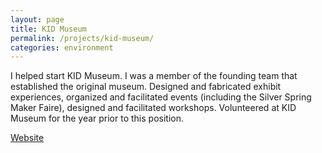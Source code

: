 ```yaml
---
layout: page
title: KID Museum
permalink: /projects/kid-museum/
categories: environment
---
```


I helped start KID Museum. I was a member of the founding team that established the original museum. Designed and fabricated exhibit experiences, organized and facilitated events (including the Silver Spring Maker Faire), designed and facilitated workshops. Volunteered at KID Museum for the year prior to this position.

<a href="http://kid-museum.org">Website</a>

<!--
TODO: Include photos of work in progress, sponsorship wall.
TODO: Include code for KID generator, CCC generator.
TODO: Include generated images for KID generator, CCC generator. Include animations (from Google+).
TODO: Cite MSW as collaborator on generators.
TODO: Include tools used, skills used, programs written.
TODO: Include list of events I helped make happen.
TODO: Include video documentation.
TODO: Include videos of things build there.
TODO: Include sections for projects: Maker Faire (2013, 2014)
-->
